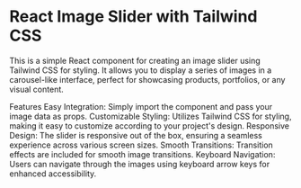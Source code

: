 # React Image Slider with Tailwind CSS

This is a simple React component for creating an image slider using Tailwind CSS for styling. It allows you to display a series of images in a carousel-like interface, perfect for showcasing products, portfolios, or any visual content.

Features
Easy Integration: Simply import the component and pass your image data as props.
Customizable Styling: Utilizes Tailwind CSS for styling, making it easy to customize according to your project's design.
Responsive Design: The slider is responsive out of the box, ensuring a seamless experience across various screen sizes.
Smooth Transitions: Transition effects are included for smooth image transitions.
Keyboard Navigation: Users can navigate through the images using keyboard arrow keys for enhanced accessibility.

